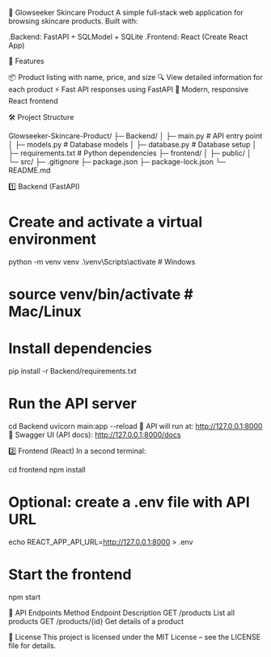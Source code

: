 🌟 Glowseeker Skincare Product
A simple full‑stack web application for browsing skincare products.
Built with:

.Backend: FastAPI + SQLModel + SQLite
.Frontend: React (Create React App)

🚀 Features

📦 Product listing with name, price, and size
🔍 View detailed information for each product
⚡ Fast API responses using FastAPI
🎨 Modern, responsive React frontend

🛠️ Project Structure

Glowseeker-Skincare-Product/
├─ Backend/
│  ├─ main.py            # API entry point
│  ├─ models.py          # Database models
│  ├─ database.py        # Database setup
│  ├─ requirements.txt   # Python dependencies
├─ frontend/
│  ├─ public/
│  └─ src/
├─ .gitignore
├─ package.json
├─ package-lock.json
└─ README.md

1️⃣ Backend (FastAPI)

# Create and activate a virtual environment
python -m venv venv
.\venv\Scripts\activate   # Windows
# source venv/bin/activate  # Mac/Linux
# Install dependencies
pip install -r Backend/requirements.txt
# Run the API server
cd Backend
uvicorn main:app --reload
📌 API will run at: http://127.0.0.1:8000
📌 Swagger UI (API docs): http://127.0.0.1:8000/docs

2️⃣ Frontend (React)
In a second terminal:

cd frontend
npm install
# Optional: create a .env file with API URL
echo REACT_APP_API_URL=http://127.0.0.1:8000 > .env
# Start the frontend
npm start

📡 API Endpoints
Method	Endpoint	Description
GET	/products	List all products
GET	/products/{id}	Get details of a product

📜 License
This project is licensed under the MIT License – see the LICENSE file for details.





